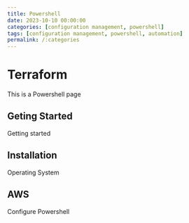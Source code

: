 ```yaml
---
title: Powershell
date: 2023-10-10 00:00:00
categories: [configuration management, powershell]
tags: [configuration management, powershell, automation]
permalink: /:categories
---
```


# Terraform

This is a Powershell page

## Geting Started

Getting started

## Installation 

Operating System

## AWS

Configure Powershell